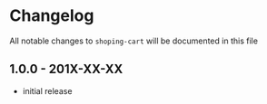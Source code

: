 # Changelog

All notable changes to `shoping-cart` will be documented in this file

## 1.0.0 - 201X-XX-XX

- initial release

